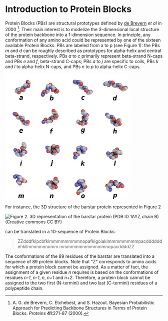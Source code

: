 # Introduction to Protein Blocks

Protein Blocks (PBs) are structural prototypes defined by [de Brevern](http://www.dsimb.inserm.fr/~debrevern/index.php) *et al* in 2000 [^1]. Their main interest is to modelize the 3-dimensional local structure of the protein backbone into a 1-dimension sequence. In principle, any conformation of any amino acid could be represented by one of the sixteen available Protein Blocks. PBs are labeled from a to p (see Figure 1): the PBs *m* and *d* can be roughly described as prototypes for alpha-helix and central beta-strand, respectively. PBs *a* to *c* primarily represent beta-strand N-caps and PBs *e* and *f*, beta-strand C-caps; PBs *a* to *j* are specific to coils, PBs *k* and *l* to alpha-helix N-caps, and PBs *n* to *p* to alpha-helix C-caps. 

![**Figure 1.** Schematic representation of the sixteen protein blocks, labeled from *a* to *p* (Creative commons CC BY).](img/PBs.jpg "PBs")



For instance, the 3D structure of the barstar protein represented in Figure 2 

![**Figure 2.** 3D representation of the barstar protein (PDB ID [1AY7](http://www.rcsb.org/pdb/explore/explore.do?pdbId=1AY7), chain B) (Creative commons CC BY)](img/1AY7_B.png "Barstar protein (PDB 1AY7)")

can be translated in a 1D-sequence of Protein Blocks:

>    ZZdddfklpcbfklmmmmmmmmnopafklgoiaklmmmmmmmmpacddddddehkllmmmmnnomm
>    mmmmmmmmmmmmnopacddddZZ



The conformations of the 89 residues of the barstar are translated into a sequence of 89 protein blocks. Note that "Z" corresponds to amino acids for which a protein block cannot be assigned. As a matter of fact, the assignment of a given residue *n* requires is based on the conformations of residues *n-1*, *n-1*, *n*, *n+1* and *n+2*. Therefore, a protein block cannot be assigned to the two first (N-termini) and two last (C-termini) residues of a polypeptide chain.


[^1]: A. G. de Brevern, C. Etchebest, and S. Hazout. Bayesian Probabilistic Approach for Predicting Backbone Structures in Terms of Protein Blocks. *Proteins* **41**:271-87 (2000).
